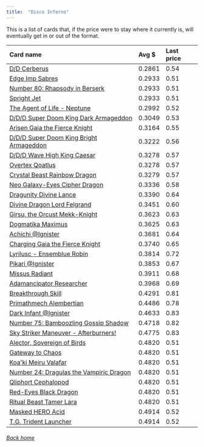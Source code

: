 ```yaml
---
title:  "Disco Inferno"
---
```


This is a list of cards that, if the price were to stay where it currently is, will eventually get in or out of the format.

| Card name | Avg $ | Last price |
| :-- | :-- | :-- |
[D/D Cerberus](https://db.ygoprodeck.com/card/?search=D/D%20Cerberus) | 0.2861 | 0.54 |
[Edge Imp Sabres](https://db.ygoprodeck.com/card/?search=Edge%20Imp%20Sabres) | 0.2933 | 0.51 |
[Number 80: Rhapsody in Berserk](https://db.ygoprodeck.com/card/?search=Number%2080:%20Rhapsody%20in%20Berserk) | 0.2933 | 0.51 |
[Spright Jet](https://db.ygoprodeck.com/card/?search=Spright%20Jet) | 0.2933 | 0.51 |
[The Agent of Life - Neptune](https://db.ygoprodeck.com/card/?search=The%20Agent%20of%20Life%20-%20Neptune) | 0.2992 | 0.52 |
[D/D/D Super Doom King Dark Armageddon](https://db.ygoprodeck.com/card/?search=D/D/D%20Super%20Doom%20King%20Dark%20Armageddon) | 0.3049 | 0.53 |
[Arisen Gaia the Fierce Knight](https://db.ygoprodeck.com/card/?search=Arisen%20Gaia%20the%20Fierce%20Knight) | 0.3164 | 0.55 |
[D/D/D Super Doom King Bright Armageddon](https://db.ygoprodeck.com/card/?search=D/D/D%20Super%20Doom%20King%20Bright%20Armageddon) | 0.3222 | 0.56 |
[D/D/D Wave High King Caesar](https://db.ygoprodeck.com/card/?search=D/D/D%20Wave%20High%20King%20Caesar) | 0.3278 | 0.57 |
[Overtex Qoatlus](https://db.ygoprodeck.com/card/?search=Overtex%20Qoatlus) | 0.3278 | 0.57 |
[Crystal Beast Rainbow Dragon](https://db.ygoprodeck.com/card/?search=Crystal%20Beast%20Rainbow%20Dragon) | 0.3279 | 0.57 |
[Neo Galaxy-Eyes Cipher Dragon](https://db.ygoprodeck.com/card/?search=Neo%20Galaxy-Eyes%20Cipher%20Dragon) | 0.3336 | 0.58 |
[Dragunity Divine Lance](https://db.ygoprodeck.com/card/?search=Dragunity%20Divine%20Lance) | 0.3390 | 0.64 |
[Divine Dragon Lord Felgrand](https://db.ygoprodeck.com/card/?search=Divine%20Dragon%20Lord%20Felgrand) | 0.3451 | 0.60 |
[Girsu, the Orcust Mekk-Knight](https://db.ygoprodeck.com/card/?search=Girsu,%20the%20Orcust%20Mekk-Knight) | 0.3623 | 0.63 |
[Dogmatika Maximus](https://db.ygoprodeck.com/card/?search=Dogmatika%20Maximus) | 0.3625 | 0.63 |
[Achichi @Ignister](https://db.ygoprodeck.com/card/?search=Achichi%20@Ignister) | 0.3681 | 0.64 |
[Charging Gaia the Fierce Knight](https://db.ygoprodeck.com/card/?search=Charging%20Gaia%20the%20Fierce%20Knight) | 0.3740 | 0.65 |
[Lyrilusc - Ensemblue Robin](https://db.ygoprodeck.com/card/?search=Lyrilusc%20-%20Ensemblue%20Robin) | 0.3814 | 0.72 |
[Pikari @Ignister](https://db.ygoprodeck.com/card/?search=Pikari%20@Ignister) | 0.3853 | 0.67 |
[Missus Radiant](https://db.ygoprodeck.com/card/?search=Missus%20Radiant) | 0.3911 | 0.68 |
[Adamancipator Researcher](https://db.ygoprodeck.com/card/?search=Adamancipator%20Researcher) | 0.3968 | 0.69 |
[Breakthrough Skill](https://db.ygoprodeck.com/card/?search=Breakthrough%20Skill) | 0.4291 | 0.81 |
[Primathmech Alembertian](https://db.ygoprodeck.com/card/?search=Primathmech%20Alembertian) | 0.4486 | 0.78 |
[Dark Infant @Ignister](https://db.ygoprodeck.com/card/?search=Dark%20Infant%20@Ignister) | 0.4633 | 0.83 |
[Number 75: Bamboozling Gossip Shadow](https://db.ygoprodeck.com/card/?search=Number%2075:%20Bamboozling%20Gossip%20Shadow) | 0.4718 | 0.82 |
[Sky Striker Maneuver - Afterburners!](https://db.ygoprodeck.com/card/?search=Sky%20Striker%20Maneuver%20-%20Afterburners!) | 0.4775 | 0.83 |
[Alector, Sovereign of Birds](https://db.ygoprodeck.com/card/?search=Alector,%20Sovereign%20of%20Birds) | 0.4820 | 0.51 |
[Gateway to Chaos](https://db.ygoprodeck.com/card/?search=Gateway%20to%20Chaos) | 0.4820 | 0.51 |
[Koa'ki Meiru Valafar](https://db.ygoprodeck.com/card/?search=Koa'ki%20Meiru%20Valafar) | 0.4820 | 0.51 |
[Number 24: Dragulas the Vampiric Dragon](https://db.ygoprodeck.com/card/?search=Number%2024:%20Dragulas%20the%20Vampiric%20Dragon) | 0.4820 | 0.51 |
[Qliphort Cephalopod](https://db.ygoprodeck.com/card/?search=Qliphort%20Cephalopod) | 0.4820 | 0.51 |
[Red-Eyes Black Dragon](https://db.ygoprodeck.com/card/?search=Red-Eyes%20Black%20Dragon) | 0.4820 | 0.51 |
[Ritual Beast Tamer Lara](https://db.ygoprodeck.com/card/?search=Ritual%20Beast%20Tamer%20Lara) | 0.4820 | 0.51 |
[Masked HERO Acid](https://db.ygoprodeck.com/card/?search=Masked%20HERO%20Acid) | 0.4914 | 0.52 |
[T.G. Trident Launcher](https://db.ygoprodeck.com/card/?search=T.G.%20Trident%20Launcher) | 0.4914 | 0.52 |

###### [Back home](index)